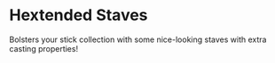# Hextended Staves

Bolsters your stick collection with some nice-looking staves with extra casting properties!
